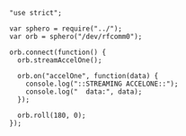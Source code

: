     "use strict";

    var sphero = require("../");
    var orb = sphero("/dev/rfcomm0");

    orb.connect(function() {
      orb.streamAccelOne();

      orb.on("accelOne", function(data) {
        console.log("::STREAMING ACCELONE::");
        console.log("  data:", data);
      });

      orb.roll(180, 0);
    });
